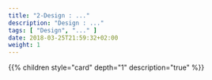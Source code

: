 ```yaml
---
title: "2-Design : ..."
description: "Design : ..."
tags: [ "Design", "..." ]
date: 2018-03-25T21:59:32+02:00
weight: 1
---
```

{{% children style="card" depth="1"  description="true" %}}
